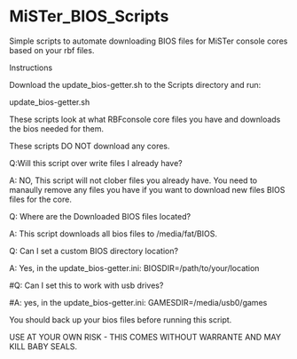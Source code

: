 # MiSTer_BIOS_Scripts 
Simple scripts to automate downloading BIOS files for MiSTer console cores based on your rbf files.

Instructions

Download the update_bios-getter.sh to the Scripts directory and run:

update_bios-getter.sh

These scripts look at what RBFconsole core files you have and downloads the bios needed for them.

These scripts DO NOT download any cores. 

Q:Will this script over write files I already have?

A: NO, This script will not clober files you already have. You need to manaully remove any files you have if you want to download new files BIOS files for the core.

Q: Where are the Downloaded BIOS files located?

A: This script downloads all bios files to /media/fat/BIOS.

Q: Can I set a custom BIOS directory location?

A: Yes, in the update_bios-getter.ini: BIOSDIR=/path/to/your/location

#Q: Can I set this to work with usb drives?

#A: yes, in the update_bios-getter.ini: GAMESDIR=/media/usb0/games


You should back up your bios files before running this script.

USE AT YOUR OWN RISK - THIS COMES WITHOUT WARRANTE AND MAY KILL BABY SEALS.
